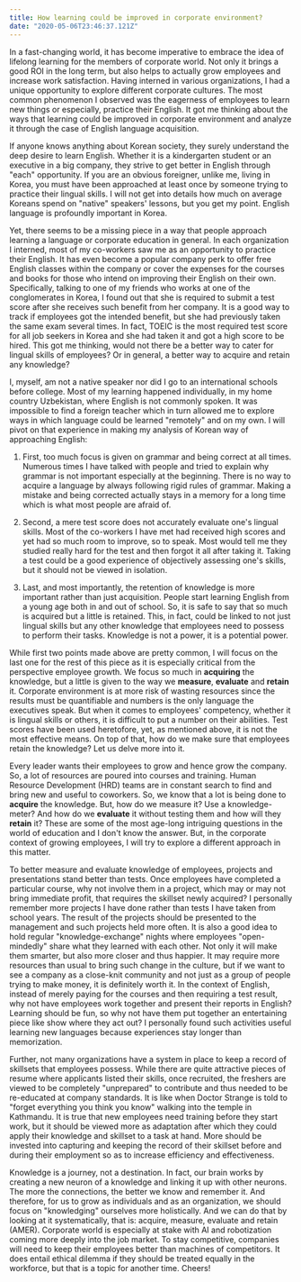 ```yaml
---
title: How learning could be improved in corporate environment?
date: "2020-05-06T23:46:37.121Z"
---
```


In a fast-changing world, it has become imperative to embrace the idea of lifelong learning for the members of corporate world. Not only it brings a good ROI in the long term, but also helps to actually grow employees and increase work satisfaction. Having interned in various organizations, I had a unique opportunity to explore different corporate cultures. The most common phenomenon I observed was the eagerness of employees to learn new things or especially, practice their English. It got me thinking about the ways that learning could be improved in corporate environment and analyze it through the case of English language acquisition.

If anyone knows anything about Korean society, they surely understand the deep desire to learn English. Whether it is a kindergarten student or an executive in a big company, they strive to get better in English through "each" opportunity. If you are an obvious foreigner, unlike me, living in Korea, you must have been approached at least once by someone trying to practice their lingual skills. I will not get into details how much on average Koreans spend on "native" speakers' lessons, but you get my point. English language is profoundly important in Korea.

Yet, there seems to be a missing piece in a way that people approach learning a language or corporate education in general. In each organization I interned, most of my co-workers saw me as an opportunity to practice their English. It has even become a popular company perk to offer free English classes within the company or cover the expenses for the courses and books for those who intend on improving their English on their own. Specifically, talking to one of my friends who works at one of the conglomerates in Korea, I found out that she is required to submit a test score after she receives such benefit from her company. It is a good way to track if employees got the intended benefit, but she had previously taken the same exam several times. In fact, TOEIC is the most required test score for all job seekers in Korea and she had taken it and got a high score to be hired. This got me thinking, would not there be a better way to cater for lingual skills of employees? Or in general, a better way to acquire and retain any knowledge?

I, myself, am not a native speaker nor did I go to an international schools before college. Most of my learning happened individually, in my home country Uzbekistan, where English is not commonly spoken. It was impossible to find a foreign teacher which in turn allowed me to explore ways in which language could be learned "remotely" and on my own. I will pivot on that experience in making my analysis of Korean way of approaching English:

1. First, too much focus is given on grammar and being correct at all times. Numerous times I have talked with people and tried to explain why grammar is not important especially at the beginning. There is no way to acquire a language by always following rigid rules of grammar. Making a mistake and being corrected actually stays in a memory for a long time which is what most people are afraid of.

2. Second, a mere test score does not accurately evaluate one's lingual skills. Most of the co-workers I have met had received high scores and yet had so much room to improve, so to speak. Most would tell me they studied really hard for the test and then forgot it all after taking it. Taking a test could be a good experience of objectively assessing one's skills, but it should not be viewed in isolation.

3. Last, and most importantly, the retention of knowledge is more important rather than just acquisition. People start learning English from a young age both in and out of school. So, it is safe to say that so much is acquired but a little is retained. This, in fact, could be linked to not just lingual skills but any other knowledge that employees need to possess to perform their tasks. Knowledge is not a power, it is a potential power.


While first two points made above are pretty common, I will focus on the last one for the rest of this piece as it is especially critical from the perspective employee growth. We focus so much in **acquiring** the knowledge, but a little is given to the way we **measure**, **evaluate** and **retain** it. Corporate environment is at more risk of wasting resources since the results must be quantifiable and numbers is the only language the executives speak. But when it comes to employees' competency, whether it is lingual skills or others, it is difficult to put a number on their abilities. Test scores have been used heretofore, yet, as mentioned above, it is not the most effective means. On top of that, how do we make sure that employees retain the knowledge? Let us delve more into it.

Every leader wants their employees to grow and hence grow the company. So, a lot of resources are poured into courses and training. Human Resource Development (HRD) teams are in constant search to find and bring new and useful to coworkers. So, we know that a lot is being done to **acquire** the knowledge. But, how do we measure it? Use a knowledge-meter? And how do we **evaluate** it without testing them and how will they **retain** it? These are some of the most age-long intriguing questions in the world of education and I don't know the answer. But, in the corporate context of growing employees, I will try to explore a different approach in this matter.

To better measure and evaluate knowledge of employees, projects and presentations stand better than tests. Once employees have completed a particular course, why not involve them in a project, which may or may not bring immediate profit, that requires the skillset newly acquired? I personally remember more projects I have done rather than tests I have taken from school years. The result of the projects should be presented to the management and such projects held more often. It is also a good idea to hold regular "knowledge-exchange" nights where employees "open-mindedly" share what they learned with each other. Not only it will make them smarter, but also more closer and thus happier. It may require more resources than usual to bring such change in the culture, but if we want to see a company as a close-knit community and not just as a group of people trying to make money, it is definitely worth it. In the context of English, instead of merely paying for the courses and then requiring a test result, why not have employees work together and present their reports in English? Learning should be fun, so why not have them put together an entertaining piece like show where they act out? I personally found such activities useful learning new languages because experiences stay longer than memorization.

Further, not many organizations have a system in place to keep a record of skillsets that employees possess. While there are quite attractive pieces of resume where applicants listed their skills, once recruited, the freshers are viewed to be completely "unprepared" to contribute and thus needed to be re-educated at company standards. It is like when Doctor Strange is told to "forget everything you think you know" walking into the temple in Kathmandu. It is true that new employees need training before they start work, but it should be viewed more as adaptation after which they could apply their knowledge and skillset to a task at hand. More should be invested into capturing and keeping the record of their skillset before and during their employment so as to increase efficiency and effectiveness.

Knowledge is a journey, not a destination. In fact, our brain works by creating a new neuron of a knowledge and linking it up with other neurons. The more the connections, the better we know and remember it. And therefore, for us to grow as individuals and as an organization, we should focus on "knowledging" ourselves more holistically. And we can do that by looking at it systematically, that is: acquire, measure, evaluate and retain (AMER). Corporate world is especially at stake with AI and robotization coming more deeply into the job market. To stay competitive, companies will need to keep their employees better than machines of competitors. It does entail ethical dilemma if they should be treated equally in the workforce, but that is a topic for another time. Cheers!